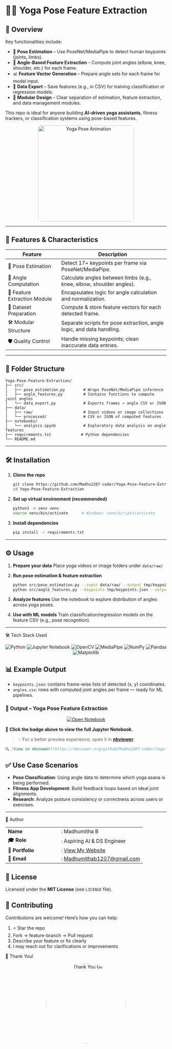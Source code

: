 
# 🧘‍♀️ Yoga Pose Feature Extraction

## 📄 Overview

Key functionalities include:

* 🤖 **Pose Estimation** – Use PoseNet/MediaPipe to detect human keypoints (joints, limbs).
* 📐 **Angle-Based Feature Extraction** – Compute joint angles (elbow, knee, shoulder, etc.) for each frame.
* 📊 **Feature Vector Generation** – Prepare angle sets for each frame for model input.
* 💾 **Data Export** – Save features (e.g., in CSV) for training classification or regression models.
* 🧩 **Modular Design** – Clear separation of estimation, feature extraction, and data management modules.

This repo is ideal for anyone building **AI-driven yoga assistants**, fitness trackers, or classification systems using pose-based features.
<p align="center">
  <img src="https://static1.squarespace.com/static/61d3cc4a960d41134f9099d7/61dcce661002a946fb3df95e/61dcce7d1002a946fb3e5d34/1651563384845/tumblr_inline_nzgp24WS8P1rjic88_500.gif?format=1500w" 
       alt="Yoga Pose Animation" 
       width="300" 
       style="border-radius: 10px;" />
</p>


---

## 🚀 Features & Characteristics

| Feature                      | Description                                                           |
| ---------------------------- | --------------------------------------------------------------------- |
| 🎯 Pose Estimation           | Detect 17+ keypoints per frame via PoseNet/MediaPipe.                 |
| 📐 Angle Computation         | Calculate angles between limbs (e.g., knee, elbow, shoulder angles).  |
| 🧠 Feature Extraction Module | Encapsulates logic for angle calculation and normalization.           |
| 📂 Dataset Preparation       | Compute & store feature vectors for each detected frame.              |
| 🛠️ Modular Structure        | Separate scripts for pose extraction, angle logic, and data handling. |
| 🛡 Quality Control           | Handle missing keypoints; clean inaccurate data entries.              |

---

## 📁 Folder Structure

```plaintext
Yoga‑Pose‑Feature‑Extraction/
├── src/
│   ├── pose_estimation.py        # Wraps PoseNet/MediaPipe inference
│   ├── angle_features.py         # Contains functions to compute joint angles
│   └── data_export.py            # Exports frames → angle CSV or JSON
├── data/
│   ├── raw/                      # Input videos or image collections
│   └── processed/                # CSV or JSON of computed features
├── notebooks/
│   └── analysis.ipynb            # Exploratory data analysis on angle features
├── requirements.txt             # Python dependencies
└── README.md
```

---

## 🛠️ Installation

1. **Clone the repo**

   ```bash
   git clone https://github.com/Madhu1207-coder/Yoga-Pose-Feature-Extraction.git
   cd Yoga-Pose-Feature-Extraction
   ```

2. **Set up virtual environment (recommended)**

   ```bash
   python3 -m venv venv
   source venv/bin/activate      # Windows: venv\Scripts\activate
   ```

3. **Install dependencies**

   ```bash
   pip install -r requirements.txt
   ```

---

## ⚙️ Usage

1. **Prepare your data**
   Place yoga videos or image folders under `data/raw/`

2. **Run pose estimation & feature extraction**

   ```bash
   python src/pose_estimation.py --input data/raw/ --output tmp/keypoints.json
   python src/angle_features.py --keypoints tmp/keypoints.json --output data/processed/angles.csv
   ```

3. **Analyze features**
   Use the notebook to explore distribution of angles across yoga poses.

4. **Use with ML models**
   Train classification/regression models on the feature CSV (e.g., pose recognition).

---
🛠️ Tech Stack Used
<p align="center"> <img src="https://img.shields.io/badge/Python-3.9-blue?style=for-the-badge&logo=python&logoColor=white" alt="Python"> <img src="https://img.shields.io/badge/Jupyter-Notebook-orange?style=for-the-badge&logo=jupyter&logoColor=white" alt="Jupyter Notebook"> <img src="https://img.shields.io/badge/OpenCV-Computer%20Vision-green?style=for-the-badge&logo=opencv&logoColor=white" alt="OpenCV"> <img src="https://img.shields.io/badge/MediaPipe-Pose%20Detection-red?style=for-the-badge&logo=google&logoColor=white" alt="MediaPipe"> <img src="https://img.shields.io/badge/Numpy-NDArray-013243?style=for-the-badge&logo=numpy&logoColor=white" alt="NumPy"> <img src="https://img.shields.io/badge/Pandas-DataFrame-150458?style=for-the-badge&logo=pandas&logoColor=white" alt="Pandas"> <img src="https://img.shields.io/badge/Matplotlib-Visualization-yellow?style=for-the-badge&logo=plotly&logoColor=white" alt="Matplotlib"> </p>

## 📊 Example Output

* `keypoints.json`: contains frame-wise lists of detected (x, y) coordinates.
* `angles.csv`: rows with computed joint angles per frame — ready for ML pipelines.


### 📓 Output – Yoga Pose Feature Extraction

<p align="center">
  <a href="https://github.com/Madhu1207-coder/Yoga-Pose-Feature-Extraction/blob/main/yoga%20pose/yoga-pose-feature-extraction.ipynb">
    <img src="https://img.shields.io/badge/Open%20Notebook-Yoga%20Pose%20Feature%20Extraction-blue?style=for-the-badge&logo=jupyter" alt="Open Notebook">
  </a>
</p>

📘 **Click the badge above to view the full Jupyter Notebook.**

> 💡 For a better preview experience, open it in **[nbviewer](https://nbviewer.org/)**:

```markdown
🔍 [View in nbviewer](https://nbviewer.org/github/Madhu1207-coder/Yoga-Pose-Feature-Extraction/blob/main/yoga%20pose/yoga-pose-feature-extraction.ipynb)
```


## ✅ Use Case Scenarios

* **Pose Classification**: Using angle data to determine which yoga asana is being performed.
* **Fitness App Development**: Build feedback loops based on ideal joint alignments.
* **Research**: Analyze posture consistency or correctness across users or exercises.

---

📄 Author
<table> <tr> <td width="150"><strong>Name</strong></td> <td>: Madhumitha B</td> </tr> <tr> <td><strong>🎓 Role</strong></td> <td>: Aspiring AI & DS Engineer</td> </tr> <tr> <td><strong>🔗 Portfolio</strong></td> <td>: <a href="https://sites.google.com/view/madhumitha-b/project-page" target="_blank">View My Website</a></td> </tr> <tr> <td><strong>📧 Email</strong></td> <td>: <a href="mailto:Madhumithab1207@gmail.com">Madhumithab1207@gmail.com</a></td> </tr> </table>



## 📜 License

Licensed under the **MIT License** (see `LICENSE` file).



## 🌟 Contributing

Contributions are welcome! Here’s how you can help:

1. ⭐ Star the repo
2. Fork → feature-branch → Pull request
3. Describe your feature or fix clearly
4. I may reach out for clarifications or improvements

🙏 Thank You!
<p align="center"> <img src="https://mir-s3-cdn-cf.behance.net/project_modules/fs/a2418f60390643.5a4b910e63f83.gif" width="250" style="border-radius: 50%;" alt="Thank You GIF"/> </p>


